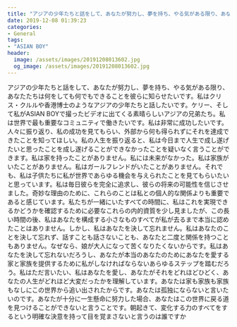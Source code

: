 ```yaml
---
title: "アジアの少年たちと話をして、あなたが努力し、夢を持ち、やる気がある限り、あなたたちは何をしても何でもできることを彼らに知らせたいです。"
date: 2019-12-08 01:39:23
categories:
- General
tags:
- "ASIAN BOY"
header:
  image: /assets/images/20191208013602.jpg
  og_image: /assets/images/20191208013602.jpg
---
```


アジアの少年たちと話をして、あなたが努力し、夢を持ち、やる気がある限り、あなたたちは何をしても何でもできることを彼らに知らせたいです。私はクリス・クルルや香港博士のようなアジアの少年たちと話したいです。ケリー、そして私がASIAN BOYで撮ったビデオに出てくる素晴らしいアジアの兄弟たち。私は世界で最も重要なコミュニティで働きたいです。私は非常に成功したいです。人々に振り返り、私の成功を見てもらい、外部から何も得られずにそれを達成できたことを知ってほしい。私の人生を振り返ると、私は今日まで人生で成し遂げたいと思ったことを成し遂げることができなかったことを疑いなく言うことができます。私は家を持ったことがありません。私には未来がなかった。私は家族がいたことがありません。私はガールフレンドがいたことがありません。それでも、私は子供たちに私が世界であらゆる機会を与えられたことを見てもらいたいと思っています。私は毎日彼らを完全に追求し、彼らの将来の可能性を信じさせました。奇妙な理由のために、これらのことは私との個人的な関係よりも重要であると感じています。私たちが一緒にいたすべての時間に、私はこれを実現できるかどうかを確認するために必要なこれらの内的資質を少し見ましたが、この長い時間の後、私はあなたを構成する小さなものすべてが私が去るまで本当に認めたことはありません。しかし、私はあなたを決して忘れません。私はあなたのことを決して忘れず、話すことも話さないことも、あなたと二度と関係を持つこともありません。なぜなら、娘が大人になって苦くなりたくないからです。私はあなたを決して忘れないだろうし、あなたが本当のあなたのためにあなたを愛する家と家族を提供するために私がしなければならないあらゆるステップを踏むだろう。私はただ言いたい、私はあなたを愛し、あなたがそれをどれほどひどく、あなたの人生がどれほど大変だったかを理解しています。あなたは家も家族も家族もなしにこの世界から追い出されたからです。あなたは孤独にならないと言いたいのです。あなたが十分に一生懸命に努力した場合、あなたはこの世界に戻る道を見つけることができないと言うことです。朝起きて、変化する力のすべてをするという明確な決意を持って目を覚まさないと言うのは誰ですか

